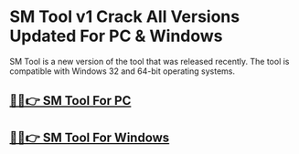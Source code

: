 # SM Tool v1 Crack All Versions Updated For PC & Windows 

SM Tool is a new version of the tool that was released recently. The tool is compatible with Windows 32 and 64-bit operating systems.

## [🎉🚀👉 SM Tool For PC](https://alipc.pro/dl/)

## [🎉🚀👉 SM Tool For Windows](https://alipc.pro/dl/)
 
